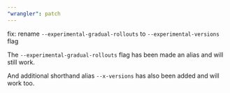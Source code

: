 ```yaml
---
"wrangler": patch
---
```


fix: rename `--experimental-gradual-rollouts` to `--experimental-versions` flag

The `--experimental-gradual-rollouts` flag has been made an alias and will still work.

And additional shorthand alias `--x-versions` has also been added and will work too.
